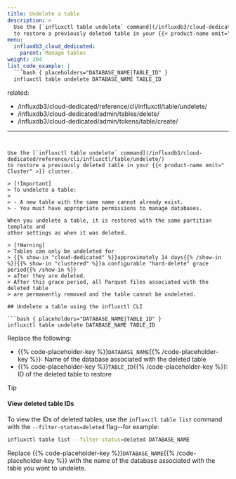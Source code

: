 ```yaml
---
title: Undelete a table
description: >
  Use the [`influxctl table undelete` command](/influxdb3/cloud-dedicated/reference/cli/influxctl/table/undelete/)
  to restore a previously deleted table in your {{< product-name omit=" Cluster" >}} cluster.
menu:
  influxdb3_cloud_dedicated:
    parent: Manage tables
weight: 204
list_code_example: |
  ```bash { placeholders="DATABASE_NAME|TABLE_ID" }
  influxctl table undelete DATABASE_NAME TABLE_ID
  ```
related:
  - /influxdb3/cloud-dedicated/reference/cli/influxctl/table/undelete/
  - /influxdb3/cloud-dedicated/admin/tables/delete/
  - /influxdb3/cloud-dedicated/admin/tokens/table/create/
---
```


Use the [`influxctl table undelete` command](/influxdb3/cloud-dedicated/reference/cli/influxctl/table/undelete/)
to restore a previously deleted table in your {{< product-name omit=" Cluster" >}} cluster.

> [!Important]
> To undelete a table:
> 
> - A new table with the same name cannot already exist.
> - You must have appropriate permissions to manage databases.

When you undelete a table, it is restored with the same partition template and
other settings as when it was deleted.

> [!Warning]
> Tables can only be undeleted for
> {{% show-in "cloud-dedicated" %}}approximately 14 days{{% /show-in %}}{{% show-in "clustered" %}}a configurable "hard-delete" grace period{{% /show-in %}}
> after they are deleted.
> After this grace period, all Parquet files associated with the deleted table
> are permanently removed and the table cannot be undeleted.

## Undelete a table using the influxctl CLI

```bash { placeholders="DATABASE_NAME|TABLE_ID" }
influxctl table undelete DATABASE_NAME TABLE_ID
```

Replace the following:

- {{% code-placeholder-key %}}`DATABASE_NAME`{{% /code-placeholder-key %}}:
  Name of the database associated with the deleted table
- {{% code-placeholder-key %}}`TABLE_ID`{{% /code-placeholder-key %}}:
  ID of the deleted table to restore

> [!Tip]
> #### View deleted table IDs
>
> To view the IDs of deleted tables, use the `influxctl table list` command with
> the `--filter-status=deleted` flag--for example:
>
> <!--pytest.mark.skip-->
> 
> ```bash {placeholders="DATABASE_NAME" }
> influxctl table list --filter-status=deleted DATABASE_NAME
> ```
>
> Replace {{% code-placeholder-key %}}`DATABASE_NAME`{{% /code-placeholder-key %}}
> with the name of the database associated with the table you want to undelete.
